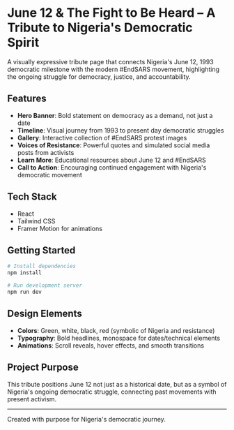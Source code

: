 # June 12 & The Fight to Be Heard – A Tribute to Nigeria's Democratic Spirit

A visually expressive tribute page that connects Nigeria's June 12, 1993 democratic milestone with the modern #EndSARS movement, highlighting the ongoing struggle for democracy, justice, and accountability.

## Features

- **Hero Banner**: Bold statement on democracy as a demand, not just a date
- **Timeline**: Visual journey from 1993 to present day democratic struggles
- **Gallery**: Interactive collection of #EndSARS protest images
- **Voices of Resistance**: Powerful quotes and simulated social media posts from activists
- **Learn More**: Educational resources about June 12 and #EndSARS
- **Call to Action**: Encouraging continued engagement with Nigeria's democratic movement

## Tech Stack

- React
- Tailwind CSS
- Framer Motion for animations

## Getting Started

```bash
# Install dependencies
npm install

# Run development server
npm run dev
```

## Design Elements

- **Colors**: Green, white, black, red (symbolic of Nigeria and resistance)
- **Typography**: Bold headlines, monospace for dates/technical elements
- **Animations**: Scroll reveals, hover effects, and smooth transitions

## Project Purpose

This tribute positions June 12 not just as a historical date, but as a symbol of Nigeria's ongoing democratic struggle, connecting past movements with present activism.

---

Created with purpose for Nigeria's democratic journey.